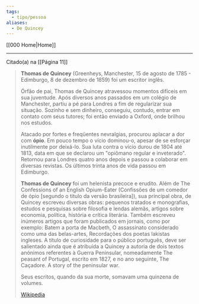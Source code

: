 ```yaml
---
tags:
  - tipo/pessoa
aliases:
  - De Quincey
---
```

[[000 Home|Home]]
*** 

Citado(a) na [[Página 11]] 

> **Thomas de Quincey** (Greenheys, Manchester, 15 de agosto de 1785 - Edimburgo, 8 de dezembro de 1859) foi um escritor inglês.
>
> Órfão de pai, Thomas de Quincey atravessou momentos difíceis em sua juventude. Após diversos anos passados em um colégio de Manchester, partiu a pé para Londres a fim de regularizar sua situação. Sozinho e sem dinheiro, conseguiu, contudo, entrar em contato com seus tutores; foi então enviado a Oxford, onde brilhou nos estudos.
>
> Atacado por fortes e freqüentes nevralgias, procurou aplacar a dor com **ópio**. Em pouco tempo o vício dominou-o, apesar de se esforçar inutilmente por deixá-lo. Sua luta contra o vício durou de 1804 até 1813, data em que se declarou um "opiômano regular e inveterado". Retornou para Londres quatro anos depois e passou a colaborar em diversas revistas. Os últimos trinta anos de vida passou em Edimburgo.
>
> **Thomas de Quincey** foi um helenista precoce e erudito. Além de The Confessions of an English Opium-Eater (Confissões de um comedor de ópio [segundo o titulo da versão brasileira]), sua principal obra, de Quincey escreveu diversas obras: pequenos tratados e monografias, estudos e pesquisas sobre filosofia e lendas alemãs, artigos sobre economia, política, história e crítica literária. Também escreveu inúmeros artigos que foram publicados em jornais, como por exemplo: Batem a porta de Macbeth, O assassinato considerado como uma das belas-artes, Recordações dos poetas lakistas ingleses. A título de curiosidade para o público português, deve ser salientado ainda que é atribuída a Quincey a autoria de dois textos anónimos referentes à Guerra Peninsular, nomeadamente The peasant of Portugal, escrito em 1827, e no ano seguinte, The Caçadore. A story of the peninsular war.
>
> Seus escritos, quando da sua morte, somavam uma quinzena de volumes.
>
> [Wikipedia](https://pt.wikipedia.org/wiki/Thomas%20de%20Quincey)
